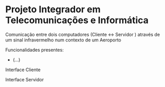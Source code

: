 # Projeto Integrador em Telecomunicações e Informática

Comunicação entre dois computadores (Cliente <-> Servidor ) através de um sinal infravermelho num contexto de um Aeroporto

Funcionalidades presentes:
- (...)

Interface Cliente

Interface Servidor

